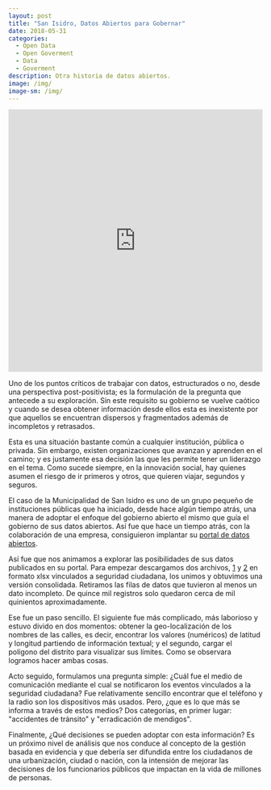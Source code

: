 ```yaml
---
layout: post
title: "San Isidro, Datos Abiertos para Gobernar"
date: 2018-05-31
categories:
  - Open Data 
  - Open Goverment 
  - Data
  - Goverment 
description: Otra historia de datos abiertos.
image: /img/
image-sm: /img/
---
```


<iframe width="100%" height="520" frameborder="0" src="https://manuelvarzen.carto.com/builder/40bb07aa-696a-40c9-bdab-3bfdad00d2b0/embed" allowfullscreen webkitallowfullscreen mozallowfullscreen oallowfullscreen msallowfullscreen></iframe>

Uno de los puntos críticos de trabajar con datos, estructurados o no, desde una perspectiva post-positivista; es la formulación de la pregunta que antecede a su exploración. Sin este requisito su gobierno se vuelve caótico y cuando se desea obtener información desde ellos esta es inexistente por que aquellos se encuentran dispersos y fragmentados además de incompletos y retrasados. 

Esta es una situación bastante común a cualquier institución, pública o privada. Sin embargo, existen organizaciones que avanzan y aprenden en el camino; y es justamente esa decisión las que les permite tener un liderazgo en el tema. Como sucede siempre, en la innovación social, hay quienes asumen el riesgo de ir primeros y otros, que quieren viajar, segundos y seguros. 

El caso de la Municipalidad de San Isidro es uno de un grupo pequeño de instituciones públicas que ha iniciado, desde hace algún tiempo atrás, una manera de adoptar el enfoque del gobierno abierto el mismo que guía el gobierno de sus datos abiertos. Así fue que hace un tiempo atrás, con la colaboración de una empresa, consiguieron implantar su [portal de datos abiertos](http://datosabiertos.msi.gob.pe/home). 

Así fue que nos animamos a explorar las posibilidades de sus datos publicados en su portal. Para empezar descargamos dos archivos, [1](http://datosabiertos.msi.gob.pe/dataviews/227114/consolidado-intervenciones-serenazgo-2016/) y [2](http://datosabiertos.msi.gob.pe/dataviews/94606/consolidado-intervenciones-serenazgo-2015/) en formato xlsx vinculados a seguridad ciudadana, los unimos y obtuvimos una versión consolidada. Retiramos las filas de datos que tuvieron al menos un dato incompleto. De quince mil registros solo quedaron cerca de mil quinientos aproximadamente. 

Ese fue un paso sencillo. El siguiente fue más complicado, más laborioso y estuvo divido en dos momentos: obtener la geo-localización de los nombres de las calles, es decir, encontrar los valores (numéricos) de latitud y longitud partiendo de información textual; y el segundo, cargar el polígono del distrito para visualizar sus límites. Como se observara logramos hacer ambas cosas. 

Acto seguido, formulamos una pregunta simple: ¿Cuál fue el medio de comunicación mediante el cual se notificaron los eventos vinculados a la seguridad ciudadana? Fue relativamente sencillo encontrar que el teléfono y la radio son los dispositivos más usados. Pero, ¿que es lo que más se informa a través de estos medios? Dos categorías, en primer lugar: "accidentes de tránsito" y "erradicación de mendigos". 

Finalmente, ¿Qué decisiones se pueden adoptar con esta información? Es un próximo nivel de análisis que nos conduce al concepto de la gestión basada en evidencia y que debería ser difundida entre los ciudadanos de una urbanización, ciudad o nación, con la intensión de mejorar las decisiones de los funcionarios públicos que impactan en la vida de millones de personas.
